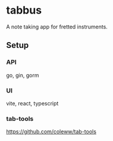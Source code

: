 # tabbus

A note taking app for fretted instruments.

## Setup

### API

go, gin, gorm

### UI

vite, react, typescript

### tab-tools

https://github.com/coleww/tab-tools